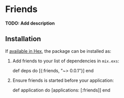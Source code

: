 # Friends

**TODO: Add description**

## Installation

If [available in Hex](https://hex.pm/docs/publish), the package can be installed as:

  1. Add friends to your list of dependencies in `mix.exs`:

        def deps do
          [{:friends, "~> 0.0.1"}]
        end

  2. Ensure friends is started before your application:

        def application do
          [applications: [:friends]]
        end


